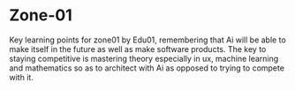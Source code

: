 # Zone-01
Key learning points for zone01 by Edu01, remembering that Ai will be able to make itself in the future as well as make software products. The key to staying competitive is mastering theory especially in ux, machine learning and mathematics so as to architect with Ai as opposed to trying to compete with it.
